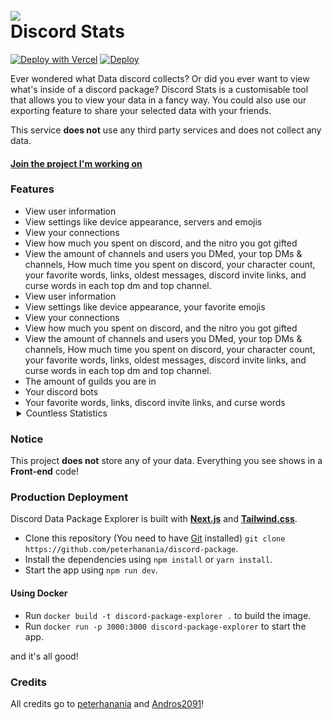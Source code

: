 <h1 align="left">
 <br>
  <a href="https://github.com/xMefy"><img src="https://i.imgur.com/PQYZQuc.png"></a>
  <br>
  Discord Stats
  <br>
</h1>

<div align=left>

<a>[![Deploy with Vercel](https://vercel.com/button)](https://vercel.com/new/clone?repository-url=https://github.com/xMefy/Discord-Stats)</a>
<a>
[![Deploy](https://www.herokucdn.com/deploy/button.svg)](https://heroku.com/deploy?template=https://github.com/xMefy/discord-stats)</a>

</div>

Ever wondered what Data discord collects? Or did you ever want to view what's inside of a discord package? Discord Stats is a customisable tool that allows you to view your data in a fancy way. You could also use our exporting feature to share your selected data with your friends.

This service **does not** use any third party services and does not collect any data.

#### [Join the project I'm working on](https://discord.gg/9qnwUqkm9Y)

### Features

<ul>
<li>View user information</li><li>View settings like device appearance, servers and emojis</li><li>View your connections</li><li>View how much you spent on discord, and the nitro you got gifted</li><li>View the amount of channels and users you DMed, your top DMs & channels, How much time you spent on discord, your character count, your favorite words, links, oldest messages, discord invite links, and curse words in each top dm and top channel. </li>
<li>View user information</li><li>View settings like device appearance, your favorite emojis</li><li>View your connections</li><li>View how much you spent on discord, and the nitro you got gifted</li><li>View the amount of channels and users you DMed, your top DMs & channels, How much time you spent on discord, your character count, your favorite words, links, oldest messages, discord invite links, and curse words in each top dm and top channel. </li>
<li>The amount of guilds you are in</li>
<li>Your discord bots</li><li>Your favorite words, links, discord invite links, and curse words</li>
<details ><summary style="cursor: pointer; margin-left: -14px" >Countless Statistics</summary><li>Accepted Instant Invites</li>
<li>Updated Activities</li>
<li>Added Channel Recipients</li>
<li>Reactions Added</li>
<li>Crashed Apps</li>
<li>Closed Applications</li>
<li>Created Applications</li>
<li>Deleted Applications</li>
<li>Opened Apps</li>
<li>Abused Bots</li>
<li>Compromised Bot Tokens</li>
<li>Reported Calls</li>
<li>Served Captchas</li>
<li>Solved Captchas</li>
<li>Closed Change Logs</li>
<li>Opened Change Logs</li>
<li>Deleted Channels</li>
<li>Opened Channels</li>
<li>Updated Channel Permissions Overwrites</li>
<li>Updated Channels</li>
<li>Closed Tutorials</li>
<li>Copied Instant Invites</li>
<li>Created Channels</li>
<li>Created Emojis</li>
<li>Created Guilds</li>
<li>Opened Create Guild Modal</li>
<li>Created Instant Invites</li>
<li>Updated Custom Statuses</li>
<li>Completed Data Package Requests</li>
<li>Deleted Emojis</li>
<li>Deleted Guilds</li>
<li>Viewed Discord's Dev Portal</li>
<li>Viewed Direct Messages</li>
<li>Emails Opened</li>
<li>Sent Emails</li>
<li>And much more!</li>
</ul>

### Notice

This project **does not** store any of your data. Everything you see shows in a **Front-end** code!

### Production Deployment

Discord Data Package Explorer is built with **[Next.js](https://nextjs.org/)** and **[Tailwind.css](https://tailwindcss.com/)**.

- Clone this repository (You need to have [Git](https://git-scm.com/downloads) installed) `git clone https://github.com/peterhanania/discord-package`.
- Install the dependencies using `npm install` or `yarn install`.
- Start the app using `npm run dev`.

#### Using Docker

- Run `docker build -t discord-package-explorer .` to build the image.
- Run `docker run -p 3000:3000 discord-package-explorer` to start the app.

and it's all good!

### Credits

All credits go to [peterhanania](https://github.com/peterhanania) and [Andros2091](https://github.com/Androz2091)!
